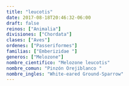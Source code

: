 ```yaml
---
title: "leucotis"
date: 2017-08-18T20:46:32-06:00
draft: false
reinos: ["Animalia"]
divisiones: ["Chordata"]
clases: ["Aves"]
ordenes: ["Passeriformes"]
familias: ["Emberizidae "]
generos: ["Melozone"]
nombre_cientifico: "Melozone leucotis"
nombre_comun: "Pinzón Orejiblanco "
nombre_ingles: "White-eared Ground-Sparrow"
---
```


